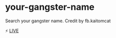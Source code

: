 # your-gangster-name
Search your gangster name. Credit by fb.kaitomcat

:zap: <a href='https://diewland.github.io/your-gangster-name/'>LIVE</a>
